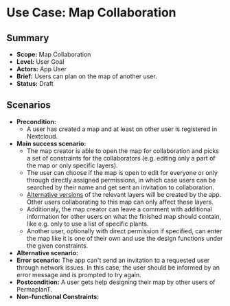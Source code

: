 # Use Case: Map Collaboration

## Summary

- **Scope:** Map Collaboration
- **Level:** User Goal
- **Actors:** App User
- **Brief:** Users can plan on the map of another user.
- **Status:** Draft

## Scenarios

- **Precondition:**
  - A user has created a map and at least on other user is registered in Nextcloud.
- **Main success scenario:**
  - The map creator is able to open the map for collaboration and picks a set of constraints for the collaborators 
    (e.g. editing only a part of the map or only specific layers).
  - The user can choose if the map is open to edit for everyone or only through directly assigned permissions, 
    in which case users can be searched by their name and get sent an invitation to collaboration.
  - [Alternative versions](layers_alternatives.md) of the relevant layers will be created by the app. 
    Other users collaborating to this map can only affect these layers.
  - Additionaly, the map creator can leave a comment with additional information for other users on what the finished map should contain, 
    like e.g. only to use a list of specific plants.
  - Another user, optionally with direct permission if specified, can enter the map like it is one of their own and use 
    the design functions under the given constraints.
- **Alternative scenario:**
- **Error scenario:**
  The app can't send an invitation to a requested user through network issues.
  In this case, the user should be informed by an error message and is prompted to try again.
- **Postcondition:**
  A user gets help designing their map by other users of PermaplanT.
- **Non-functional Constraints:**
